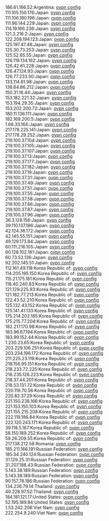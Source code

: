 186.61.166.52:Argentina: [ovpn config](vpn/186_61_166_52.ovpn)  
111.105.150.176:Japan: [ovpn config](vpn/111_105_150_176.ovpn)  
111.106.180.196:Japan: [ovpn config](vpn/111_106_180_196.ovpn)  
111.96.144.229:Japan: [ovpn config](vpn/111_96_144_229.ovpn)  
114.19.166.236:Japan: [ovpn config](vpn/114_19_166_236.ovpn)  
121.3.216.2:Japan: [ovpn config](vpn/121_3_216_2.ovpn)  
122.208.194.123:Japan: [ovpn config](vpn/122_208_194_123.ovpn)  
125.197.47.48:Japan: [ovpn config](vpn/125_197_47_48.ovpn)  
125.30.73.253:Japan: [ovpn config](vpn/125_30_73_253.ovpn)  
125.52.65.55:Japan: [ovpn config](vpn/125_52_65_55.ovpn)  
126.119.134.162:Japan: [ovpn config](vpn/126_119_134_162.ovpn)  
126.42.61.228:Japan: [ovpn config](vpn/126_42_61_228.ovpn)  
126.47.124.93:Japan: [ovpn config](vpn/126_47_124_93.ovpn)  
126.77.233.50:Japan: [ovpn config](vpn/126_77_233_50.ovpn)  
133.114.81.98:Japan: [ovpn config](vpn/133_114_81_98.ovpn)  
138.64.86.212:Japan: [ovpn config](vpn/138_64_86_212.ovpn)  
150.31.18.44:Japan: [ovpn config](vpn/150_31_18_44.ovpn)  
153.182.221.32:Japan: [ovpn config](vpn/153_182_221_32.ovpn)  
153.194.29.35:Japan: [ovpn config](vpn/153_194_29_35.ovpn)  
153.202.200.72:Japan: [ovpn config](vpn/153_202_200_72.ovpn)  
180.11.136.111:Japan: [ovpn config](vpn/180_11_136_111.ovpn)  
182.169.200.5:Japan: [ovpn config](vpn/182_169_200_5.ovpn)  
1.66.33.164:Japan: [ovpn config](vpn/1_66_33_164.ovpn)  
217.178.225.141:Japan: [ovpn config](vpn/217_178_225_141.ovpn)  
217.178.29.252:Japan: [ovpn config](vpn/217_178_29_252.ovpn)  
219.100.37.104:Japan: [ovpn config](vpn/219_100_37_104.ovpn)  
219.100.37.105:Japan: [ovpn config](vpn/219_100_37_105.ovpn)  
219.100.37.107:Japan: [ovpn config](vpn/219_100_37_107.ovpn)  
219.100.37.13:Japan: [ovpn config](vpn/219_100_37_13.ovpn)  
219.100.37.177:Japan: [ovpn config](vpn/219_100_37_177.ovpn)  
219.100.37.182:Japan: [ovpn config](vpn/219_100_37_182.ovpn)  
219.100.37.19:Japan: [ovpn config](vpn/219_100_37_19.ovpn)  
219.100.37.31:Japan: [ovpn config](vpn/219_100_37_31.ovpn)  
219.100.37.49:Japan: [ovpn config](vpn/219_100_37_49.ovpn)  
219.100.37.51:Japan: [ovpn config](vpn/219_100_37_51.ovpn)  
219.100.37.55:Japan: [ovpn config](vpn/219_100_37_55.ovpn)  
219.100.37.58:Japan: [ovpn config](vpn/219_100_37_58.ovpn)  
219.100.37.86:Japan: [ovpn config](vpn/219_100_37_86.ovpn)  
219.100.37.87:Japan: [ovpn config](vpn/219_100_37_87.ovpn)  
219.100.37.96:Japan: [ovpn config](vpn/219_100_37_96.ovpn)  
36.3.128.156:Japan: [ovpn config](vpn/36_3_128_156.ovpn)  
39.110.137.186:Japan: [ovpn config](vpn/39_110_137_186.ovpn)  
42.124.36.172:Japan: [ovpn config](vpn/42_124_36_172.ovpn)  
42.145.55.151:Japan: [ovpn config](vpn/42_145_55_151.ovpn)  
49.129.173.84:Japan: [ovpn config](vpn/49_129_173_84.ovpn)  
60.111.216.105:Japan: [ovpn config](vpn/60_111_216_105.ovpn)  
60.128.102.181:Japan: [ovpn config](vpn/60_128_102_181.ovpn)  
60.73.52.136:Japan: [ovpn config](vpn/60_73_52_136.ovpn)  
92.202.145.51:Japan: [ovpn config](vpn/92_202_145_51.ovpn)  
112.161.49.118:Korea Republic of: [ovpn config](vpn/112_161_49_118.ovpn)  
114.205.195.150:Korea Republic of: [ovpn config](vpn/114_205_195_150.ovpn)  
115.21.175.181:Korea Republic of: [ovpn config](vpn/115_21_175_181.ovpn)  
118.40.240.83:Korea Republic of: [ovpn config](vpn/118_40_240_83.ovpn)  
121.129.225.93:Korea Republic of: [ovpn config](vpn/121_129_225_93.ovpn)  
121.182.77.213:Korea Republic of: [ovpn config](vpn/121_182_77_213.ovpn)  
122.43.52.210:Korea Republic of: [ovpn config](vpn/122_43_52_210.ovpn)  
125.132.43.152:Korea Republic of: [ovpn config](vpn/125_132_43_152.ovpn)  
125.141.41.133:Korea Republic of: [ovpn config](vpn/125_141_41_133.ovpn)  
175.214.202.185:Korea Republic of: [ovpn config](vpn/175_214_202_185.ovpn)  
175.215.77.204:Korea Republic of: [ovpn config](vpn/175_215_77_204.ovpn)  
182.217.170.98:Korea Republic of: [ovpn config](vpn/182_217_170_98.ovpn)  
183.96.67.194:Korea Republic of: [ovpn config](vpn/183_96_67_194.ovpn)  
183.99.152.44:Korea Republic of: [ovpn config](vpn/183_99_152_44.ovpn)  
1.230.23.65:Korea Republic of: [ovpn config](vpn/1_230_23_65.ovpn)  
203.229.106.251:Korea Republic of: [ovpn config](vpn/203_229_106_251.ovpn)  
203.234.196.172:Korea Republic of: [ovpn config](vpn/203_234_196_172.ovpn)  
211.225.23.119:Korea Republic of: [ovpn config](vpn/211_225_23_119.ovpn)  
218.156.95.151:Korea Republic of: [ovpn config](vpn/218_156_95_151.ovpn)  
218.233.72.225:Korea Republic of: [ovpn config](vpn/218_233_72_225.ovpn)  
218.235.126.223:Korea Republic of: [ovpn config](vpn/218_235_126_223.ovpn)  
218.37.44.201:Korea Republic of: [ovpn config](vpn/218_37_44_201.ovpn)  
218.53.131.72:Korea Republic of: [ovpn config](vpn/218_53_131_72.ovpn)  
220.119.70.56:Korea Republic of: [ovpn config](vpn/220_119_70_56.ovpn)  
220.82.37.29:Korea Republic of: [ovpn config](vpn/220_82_37_29.ovpn)  
221.150.238.166:Korea Republic of: [ovpn config](vpn/221_150_238_166.ovpn)  
221.153.150.103:Korea Republic of: [ovpn config](vpn/221_153_150_103.ovpn)  
221.155.215.208:Korea Republic of: [ovpn config](vpn/221_155_215_208.ovpn)  
222.119.186.84:Korea Republic of: [ovpn config](vpn/222_119_186_84.ovpn)  
222.120.243.171:Korea Republic of: [ovpn config](vpn/222_120_243_171.ovpn)  
39.118.5.167:Korea Republic of: [ovpn config](vpn/39_118_5_167.ovpn)  
58.150.189.252:Korea Republic of: [ovpn config](vpn/58_150_189_252.ovpn)  
59.26.209.55:Korea Republic of: [ovpn config](vpn/59_26_209_55.ovpn)  
217.138.212.58:Romania: [ovpn config](vpn/217_138_212_58.ovpn)  
185.211.166.191:Russian Federation: [ovpn config](vpn/185_211_166_191.ovpn)  
185.34.240.124:Russian Federation: [ovpn config](vpn/185_34_240_124.ovpn)  
31.129.25.31:Russian Federation: [ovpn config](vpn/31_129_25_31.ovpn)  
31.207.188.43:Russian Federation: [ovpn config](vpn/31_207_188_43.ovpn)  
5.143.38.189:Russian Federation: [ovpn config](vpn/5_143_38_189.ovpn)  
5.143.38.189:Russian Federation: [ovpn config](vpn/5_143_38_189.ovpn)  
90.157.78.186:Russian Federation: [ovpn config](vpn/90_157_78_186.ovpn)  
134.236.79.14:Thailand: [ovpn config](vpn/134_236_79_14.ovpn)  
49.228.97.52:Thailand: [ovpn config](vpn/49_228_97_52.ovpn)  
184.181.121.17:United States: [ovpn config](vpn/184_181_121_17.ovpn)  
52.195.189.84:United States: [ovpn config](vpn/52_195_189_84.ovpn)  
1.53.242.208:Viet Nam: [ovpn config](vpn/1_53_242_208.ovpn)  
222.254.9.240:Viet Nam: [ovpn config](vpn/222_254_9_240.ovpn)  
